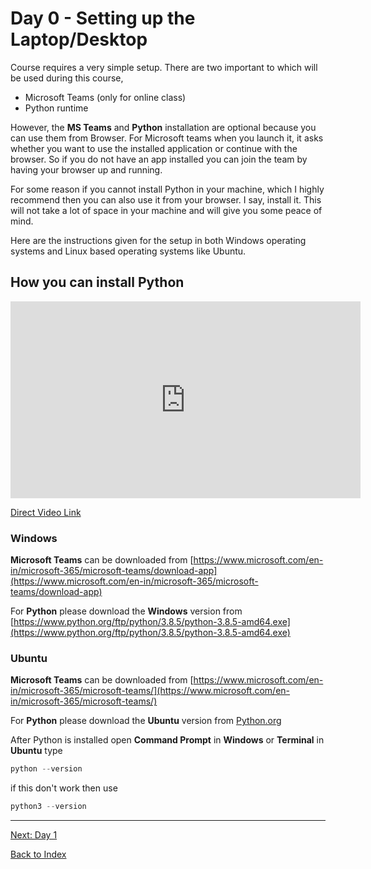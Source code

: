 # Day 0 - Setting up the Laptop/Desktop

Course requires a very simple setup. There are two important to which will be used during this course,

- Microsoft Teams (only for online class)
- Python runtime

However, the **MS Teams** and **Python** installation are optional because you can use them from Browser. For Microsoft teams when you launch it, it asks whether you want to use the installed application or continue with the browser. So if you do not have an app installed you can join the team by having your browser up and running.  

For some reason if you cannot install Python in your machine, which I highly recommend then you can also use it from your browser. I say, install it. This will not take a lot of space in your machine and will give you some peace of mind.  

Here are the instructions given for the setup in both Windows operating systems and Linux based operating systems like Ubuntu.

## How you can install Python

<iframe width="560" height="315" src="https://www.youtube.com/embed/hrzKDORwvxs" frameborder="0" allow="accelerometer; autoplay; encrypted-media; gyroscope; picture-in-picture" allowfullscreen></iframe>

[Direct Video Link](https://www.youtube.com/watch?v=hrzKDORwvxs)

### Windows

**Microsoft Teams** can be downloaded from [https://www.microsoft.com/en-in/microsoft-365/microsoft-teams/download-app](https://www.microsoft.com/en-in/microsoft-365/microsoft-teams/download-app)

For **Python** please download the **Windows** version from [https://www.python.org/ftp/python/3.8.5/python-3.8.5-amd64.exe](https://www.python.org/ftp/python/3.8.5/python-3.8.5-amd64.exe)

### Ubuntu

**Microsoft Teams** can be downloaded from [https://www.microsoft.com/en-in/microsoft-365/microsoft-teams/](https://www.microsoft.com/en-in/microsoft-365/microsoft-teams/)

For **Python** please download the **Ubuntu** version from
[Python.org](http://python.org)

After Python is installed open **Command Prompt** in **Windows** or **Terminal** in **Ubuntu** type

```python
python --version
```

if this don't work then use

```python
python3 --version
```

---
[Next: Day 1](01-day01.md)

[Back to Index](index.md)

